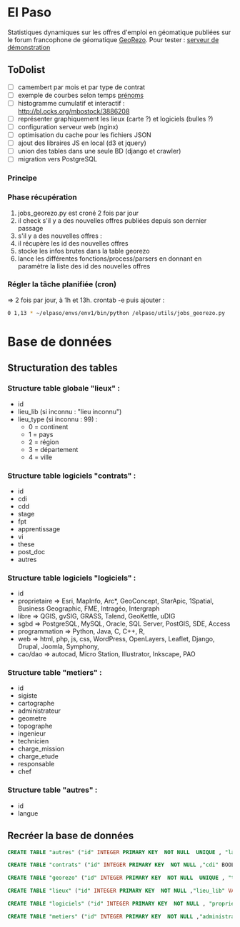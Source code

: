 El Paso
======

Statistiques dynamiques sur les offres d'emploi en géomatique publiées sur le forum francophone de géomatique [GeoRezo](http://georezo.net/forum/viewforum.php?id=10).
Pour tester : [serveur de démonstration](http://62.210.239.81:8443/contrats_exploit/)

## ToDolist

- [ ] camembert par mois et par type de contrat
- [ ] exemple de courbes selon temps [prénoms](http://dataaddict.fr/prenoms/)
- [ ] histogramme cumulatif et interactif : http://bl.ocks.org/mbostock/3886208
- [ ] représenter graphiquement les lieux (carte ?) et logiciels (bulles ?)
- [ ] configuration serveur web (nginx)
- [ ] optimisation du cache pour les fichiers JSON
- [ ] ajout des libraires JS en local (d3 et jquery)
- [ ] union des tables dans une seule BD (django et crawler)
- [ ] migration vers PostgreSQL

### Principe

### Phase récupération

1. jobs_georezo.py est croné 2 fois par jour
2. il check s'il y a des nouvelles offres publiées depuis son dernier passage
3. s'il y a des nouvelles offres :
4. il récupère les id des nouvelles offres
5. stocke les infos brutes dans la table georezo
6. lance les différentes fonctions/process/parsers en donnant en paramètre la liste des id des nouvelles offres

### Régler la tâche planifiée (cron)

=> 2 fois par jour, à 1h et 13h.
crontab -e puis ajouter :

```bash
0 1,13 * ~/elpaso/envs/env1/bin/python /elpaso/utils/jobs_georezo.py
```


# Base de données

## Structuration des tables

### Structure table globale "lieux" :
- id
- lieu_lib (si inconnu : "lieu inconnu")
- lieu_type (si inconnu : 99) : 
	+ 0 = continent
	+ 1 =  pays
	+ 2 = région
	+ 3 = département
	+ 4 = ville


### Structure table logiciels "contrats" :
+ id
+ cdi
+ cdd
+ stage
+ fpt
+ apprentissage
+ vi
+ these
+ post_doc
+ autres


### Structure table logiciels "logiciels" :
* id
* proprietaire => Esri, MapInfo, Arc*, GeoConcept, StarApic, 1Spatial, Business Geographic, FME, Intragéo, Intergraph
* libre => QGIS, gvSIG, GRASS, Talend, GeoKettle, uDIG
* sgbd => PostgreSQL, MySQL, Oracle, SQL Server, PostGIS, SDE, Access
* programmation => Python, Java, C, C++, R,
* web => html, php, js, css, WordPress, OpenLayers, Leaflet, Django, Drupal, Joomla, Symphony, 
* cao/dao => autocad, Micro Station, Illustrator, Inkscape, PAO


### Structure table "metiers" :
+ id
+ sigiste
+ cartographe
+ administrateur
+ geometre
+ topographe
+ ingenieur
+ technicien
+ charge_mission
+ charge_etude
+ responsable
+ chef


### Structure table "autres" :
+ id
+ langue

## Recréer la base de données

```sql
CREATE TABLE "autres" ("id" INTEGER PRIMARY KEY  NOT NULL  UNIQUE , "langue" VARCHAR NOT NULL );

CREATE TABLE "contrats" ("id" INTEGER PRIMARY KEY  NOT NULL ,"cdi" BOOL,"cdd" BOOL,"fpt" BOOL,"stage" BOOL,"apprentissage" BOOL,"vi" BOOL,"these" BOOL,"post_doc" BOOL,"mission" BOOL, "autres" VARCHAR);

CREATE TABLE "georezo" ("id" INTEGER PRIMARY KEY  NOT NULL  UNIQUE , "title" VARCHAR NOT NULL , "content" TEXT NOT NULL , "date_pub" DATETIME);

CREATE TABLE "lieux" ("id" INTEGER PRIMARY KEY  NOT NULL ,"lieu_lib" VARCHAR NOT NULL ,"lieu_type" INTEGER NOT NULL );

CREATE TABLE "logiciels" ("id" INTEGER PRIMARY KEY  NOT NULL , "proprietaire" BOOL, "libre" BOOL, "sgbd" BOOL, "programmation" BOOL, "web" BOOL, "cao_dao" BOOL);

CREATE TABLE "metiers" ("id" INTEGER PRIMARY KEY  NOT NULL ,"administrateur" BOOL DEFAULT (null) ,"cartographe" BOOL,"charge_etude" BOOL,"charge_mission" BOOL,"chef" BOOL,"geometre" BOOL,"ingenieur" BOOL,"responsable" BOOL,"sigiste" BOOL,"technicien" BOOL,"topographe" BOOL);
```
